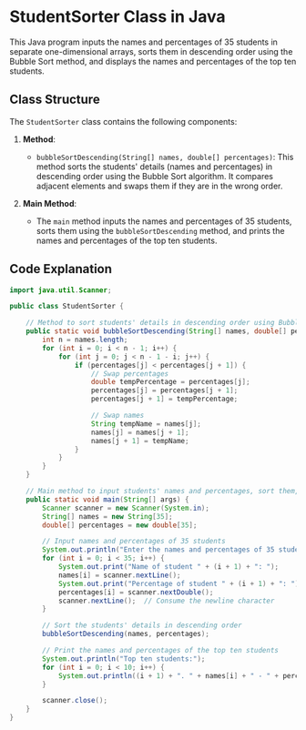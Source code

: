 # StudentSorter Class in Java

This Java program inputs the names and percentages of 35 students in separate one-dimensional arrays, sorts them in descending order using the Bubble Sort method, and displays the names and percentages of the top ten students.

## Class Structure

The `StudentSorter` class contains the following components:

1. **Method**:
    - `bubbleSortDescending(String[] names, double[] percentages)`: This method sorts the students' details (names and percentages) in descending order using the Bubble Sort algorithm. It compares adjacent elements and swaps them if they are in the wrong order.

2. **Main Method**:
    - The `main` method inputs the names and percentages of 35 students, sorts them using the `bubbleSortDescending` method, and prints the names and percentages of the top ten students.

## Code Explanation

```java
import java.util.Scanner;

public class StudentSorter {

    // Method to sort students' details in descending order using Bubble Sort
    public static void bubbleSortDescending(String[] names, double[] percentages) {
        int n = names.length;
        for (int i = 0; i < n - 1; i++) {
            for (int j = 0; j < n - 1 - i; j++) {
                if (percentages[j] < percentages[j + 1]) {
                    // Swap percentages
                    double tempPercentage = percentages[j];
                    percentages[j] = percentages[j + 1];
                    percentages[j + 1] = tempPercentage;

                    // Swap names
                    String tempName = names[j];
                    names[j] = names[j + 1];
                    names[j + 1] = tempName;
                }
            }
        }
    }

    // Main method to input students' names and percentages, sort them, and print the top ten students
    public static void main(String[] args) {
        Scanner scanner = new Scanner(System.in);
        String[] names = new String[35];
        double[] percentages = new double[35];

        // Input names and percentages of 35 students
        System.out.println("Enter the names and percentages of 35 students:");
        for (int i = 0; i < 35; i++) {
            System.out.print("Name of student " + (i + 1) + ": ");
            names[i] = scanner.nextLine();
            System.out.print("Percentage of student " + (i + 1) + ": ");
            percentages[i] = scanner.nextDouble();
            scanner.nextLine();  // Consume the newline character
        }

        // Sort the students' details in descending order
        bubbleSortDescending(names, percentages);

        // Print the names and percentages of the top ten students
        System.out.println("Top ten students:");
        for (int i = 0; i < 10; i++) {
            System.out.println((i + 1) + ". " + names[i] + " - " + percentages[i] + "%");
        }

        scanner.close();
    }
}
